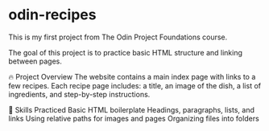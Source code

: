 # odin-recipes
This is my first project from The Odin Project Foundations course.

The goal of this project is to practice basic HTML structure and linking between pages.

🔥 Project Overview
The website contains a main index page with links to a few recipes.
Each recipe page includes:
a title,
an image of the dish,
a list of ingredients,
and step-by-step instructions.

🧠 Skills Practiced
Basic HTML boilerplate
Headings, paragraphs, lists, and links
Using relative paths for images and pages
Organizing files into folders